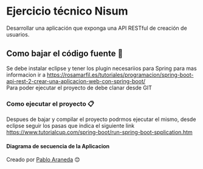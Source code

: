# Ejercicio técnico Nisum

Desarrollar una aplicación que exponga una API RESTful de creación de usuarios.

## Como bajar el código fuente 🚀
Se debe instalar eclipse y tener los plugin necesariios para Spring para mas informacion ir a https://rosamarfil.es/tutoriales/programacion/spring-boot-api-rest-2-crear-una-aplicacion-web-con-spring-boot/ </br>
Para poder ejecutar el proyecto de debe clanar desde GIT

### Como ejecutar el proyecto 📋

Despues de bajar y compilar el proyecto podrmos ejecutar el mismo, desde eclipse seguir los pasas que indica el siguiente link https://www.tutorialcup.com/spring-boot/run-spring-boot-spplication.htm </br>

#### Diagrama de secuencia de la Aplicacion

Creado por [Pablo Araneda](https://github.com/Shooter-Mangle-014) 😊
